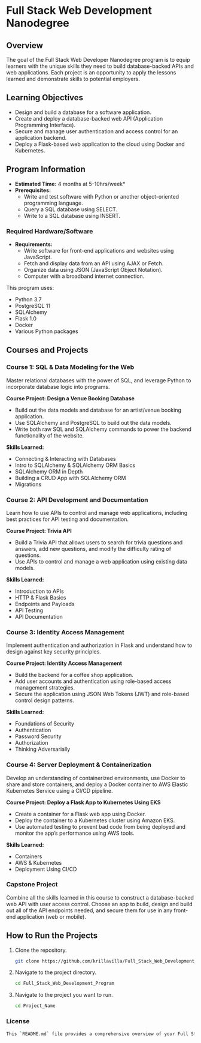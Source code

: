 # Full Stack Web Development Nanodegree

## Overview

The goal of the Full Stack Web Developer Nanodegree program is to equip learners with the unique skills they need to build database-backed APIs and web applications. Each project is an opportunity to apply the lessons learned and demonstrate skills to potential employers.

## Learning Objectives

- Design and build a database for a software application.
- Create and deploy a database-backed web API (Application Programming Interface).
- Secure and manage user authentication and access control for an application backend.
- Deploy a Flask-based web application to the cloud using Docker and Kubernetes.

## Program Information

- **Estimated Time:** 4 months at 5-10hrs/week*
- **Prerequisites:**
  - Write and test software with Python or another object-oriented programming language.
  - Query a SQL database using SELECT.
  - Write to a SQL database using INSERT.

### Required Hardware/Software

- **Requirements:**
  - Write software for front-end applications and websites using JavaScript.
  - Fetch and display data from an API using AJAX or Fetch.
  - Organize data using JSON (JavaScript Object Notation).
  - Computer with a broadband internet connection.

This program uses:
- Python 3.7
- PostgreSQL 11
- SQLAlchemy
- Flask 1.0
- Docker
- Various Python packages

## Courses and Projects

### Course 1: SQL & Data Modeling for the Web

Master relational databases with the power of SQL, and leverage Python to incorporate database logic into programs.

**Course Project: Design a Venue Booking Database**

- Build out the data models and database for an artist/venue booking application.
- Use SQLAlchemy and PostgreSQL to build out the data models.
- Write both raw SQL and SQLAlchemy commands to power the backend functionality of the website.

**Skills Learned:**
- Connecting & Interacting with Databases
- Intro to SQLAlchemy & SQLAlchemy ORM Basics
- SQLAlchemy ORM in Depth
- Building a CRUD App with SQLAlchemy ORM
- Migrations

### Course 2: API Development and Documentation

Learn how to use APIs to control and manage web applications, including best practices for API testing and documentation.

**Course Project: Trivia API**

- Build a Trivia API that allows users to search for trivia questions and answers, add new questions, and modify the difficulty rating of questions.
- Use APIs to control and manage a web application using existing data models.

**Skills Learned:**
- Introduction to APIs
- HTTP & Flask Basics
- Endpoints and Payloads
- API Testing
- API Documentation

### Course 3: Identity Access Management

Implement authentication and authorization in Flask and understand how to design against key security principles.

**Course Project: Identity Access Management**

- Build the backend for a coffee shop application.
- Add user accounts and authentication using role-based access management strategies.
- Secure the application using JSON Web Tokens (JWT) and role-based control design patterns.

**Skills Learned:**
- Foundations of Security
- Authentication
- Password Security
- Authorization
- Thinking Adversarially

### Course 4: Server Deployment & Containerization

Develop an understanding of containerized environments, use Docker to share and store containers, and deploy a Docker container to AWS Elastic Kubernetes Service using a CI/CD pipeline.

**Course Project: Deploy a Flask App to Kubernetes Using EKS**

- Create a container for a Flask web app using Docker.
- Deploy the container to a Kubernetes cluster using Amazon EKS.
- Use automated testing to prevent bad code from being deployed and monitor the app’s performance using AWS tools.

**Skills Learned:**
- Containers
- AWS & Kubernetes
- Deployment Using CI/CD

### Capstone Project

Combine all the skills learned in this course to construct a database-backed web API with user access control. Choose an app to build, design and build out all of the API endpoints needed, and secure them for use in any front-end application (web or mobile).

## How to Run the Projects

1. Clone the repository.
   ```bash
   git clone https://github.com/krillavilla/Full_Stack_Web_Development_Program.git

2. Navigate to the project directory.
   ```bash
   cd Full_Stack_Web_Development_Program
   ```
3. Navigate to the project you want to run.
   ```bash
   cd Project_Name
   ```
   
### License 
```bash
This `README.md` file provides a comprehensive overview of your Full Stack Web Development Nanodegree program, including learning objectives, course information, and details on each project. You can modify the repository name and URLs as needed.
   ```
